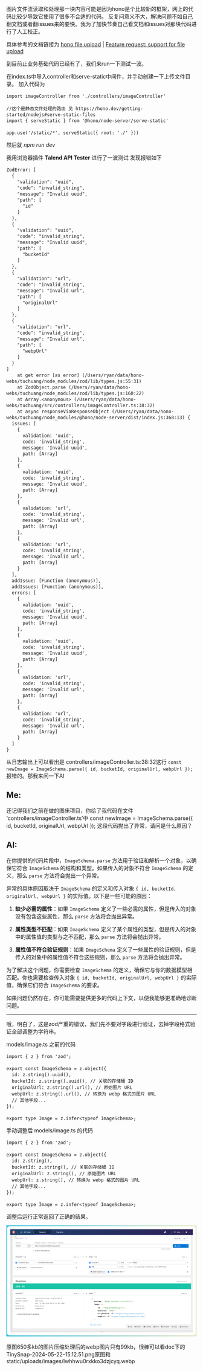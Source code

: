 
图片文件流读取和处理那一块内容可能是因为hono是个比较新的框架，网上的代码比较少导致它使用了很多不合适的代码。
反复问意义不大，解决问题不如自己翻文档或者翻issues来的要快。我为了加快节奏自己看文档和issues对那块代码进行了人工校正。

具体参考的文档链接为 [hono file upload](https://hono.dev/snippets/file-upload) | [Feature request: support for file upload](https://github.com/honojs/hono/issues/664)

到目前止业务基础代码已经有了，我们来run一下测试一波。

在index.ts中导入controller和serve-static中间件，并手动创建一下上传文件目录。
加入代码为 

```
import imageController from './controllers/imageController'

//这个是静态文件处理的路由 见 https://hono.dev/getting-started/nodejs#serve-static-files
import { serveStatic } from '@hono/node-server/serve-static' 

app.use('/static/*', serveStatic({ root: './' }))

```

然后就 *npm run dev*

我用浏览器插件 **Talend API Tester** 进行了一波测试 发现报错如下

```
ZodError: [
  {
    "validation": "uuid",
    "code": "invalid_string",
    "message": "Invalid uuid",
    "path": [
      "id"
    ]
  },
  {
    "validation": "uuid",
    "code": "invalid_string",
    "message": "Invalid uuid",
    "path": [
      "bucketId"
    ]
  },
  {
    "validation": "url",
    "code": "invalid_string",
    "message": "Invalid url",
    "path": [
      "originalUrl"
    ]
  },
  {
    "validation": "url",
    "code": "invalid_string",
    "message": "Invalid url",
    "path": [
      "webpUrl"
    ]
  }
]
    at get error [as error] (/Users/ryan/data/hono-webs/tuchuang/node_modules/zod/lib/types.js:55:31)
    at ZodObject.parse (/Users/ryan/data/hono-webs/tuchuang/node_modules/zod/lib/types.js:160:22)
    at Array.<anonymous> (/Users/ryan/data/hono-webs/tuchuang/src/controllers/imageController.ts:38:32)
    at async responseViaResponseObject (/Users/ryan/data/hono-webs/tuchuang/node_modules/@hono/node-server/dist/index.js:368:13) {
  issues: [
    {
      validation: 'uuid',
      code: 'invalid_string',
      message: 'Invalid uuid',
      path: [Array]
    },
    {
      validation: 'uuid',
      code: 'invalid_string',
      message: 'Invalid uuid',
      path: [Array]
    },
    {
      validation: 'url',
      code: 'invalid_string',
      message: 'Invalid url',
      path: [Array]
    },
    {
      validation: 'url',
      code: 'invalid_string',
      message: 'Invalid url',
      path: [Array]
    }
  ],
  addIssue: [Function (anonymous)],
  addIssues: [Function (anonymous)],
  errors: [
    {
      validation: 'uuid',
      code: 'invalid_string',
      message: 'Invalid uuid',
      path: [Array]
    },
    {
      validation: 'uuid',
      code: 'invalid_string',
      message: 'Invalid uuid',
      path: [Array]
    },
    {
      validation: 'url',
      code: 'invalid_string',
      message: 'Invalid url',
      path: [Array]
    },
    {
      validation: 'url',
      code: 'invalid_string',
      message: 'Invalid url',
      path: [Array]
    }
  ]
}

```

从日志输出上可以看出是 controllers/imageController.ts:38:32这行 `const newImage = ImageSchema.parse({ id, bucketId, originalUrl, webpUrl });` 报错的。那我来问一下AI

Me:
----------

还记得我们之前在做的图床项目，你给了我代码在文件 ‘controllers/imageController.ts’中 const newImage = ImageSchema.parse({ id, bucketId, originalUrl, webpUrl }); 这段代码抛出了异常，请问是什么原因？

AI:
-----------

在你提供的代码片段中，`ImageSchema.parse` 方法用于验证和解析一个对象，以确保它符合 `ImageSchema` 的结构和类型。如果传入的对象不符合 `ImageSchema` 的定义，那么 `parse` 方法将会抛出一个异常。

异常的具体原因取决于 `ImageSchema` 的定义和传入对象 `{ id, bucketId, originalUrl, webpUrl }` 的实际值。以下是一些可能的原因：

1. **缺少必需的属性**：如果 `ImageSchema` 定义了一些必需的属性，但是传入的对象没有包含这些属性，那么 `parse` 方法将会抛出异常。

2. **属性类型不匹配**：如果 `ImageSchema` 定义了某个属性的类型，但是传入的对象中的属性值的类型与之不匹配，那么 `parse` 方法将会抛出异常。

3. **属性值不符合验证规则**：如果 `ImageSchema` 定义了一些属性的验证规则，但是传入的对象中的属性值不符合这些规则，那么 `parse` 方法将会抛出异常。

为了解决这个问题，你需要检查 `ImageSchema` 的定义，确保它与你的数据模型相匹配。你也需要检查传入对象 `{ id, bucketId, originalUrl, webpUrl }` 的实际值，确保它们符合 `ImageSchema` 的要求。

如果问题仍然存在，你可能需要提供更多的代码上下文，以便我能够更准确地诊断问题。


----------------------------


哦，明白了，这是zod严重的错误，我们先不要对字段进行验证，去掉字段格式验证全部调整为字符串。

models/image.ts 之前的代码

```
import { z } from 'zod';

export const ImageSchema = z.object({
  id: z.string().uuid(),
  bucketId: z.string().uuid(), // 关联的存储桶 ID
  originalUrl: z.string().url(), // 原始图片 URL
  webpUrl: z.string().url(), // 转换为 webp 格式的图片 URL
  // 其他字段...
});

export type Image = z.infer<typeof ImageSchema>;
```

手动调整后 models/image.ts 的代码

```
import { z } from 'zod';

export const ImageSchema = z.object({
  id: z.string(),
  bucketId: z.string(), // 关联的存储桶 ID
  originalUrl: z.string(), // 原始图片 URL
  webpUrl: z.string(), // 转换为 webp 格式的图片 URL
  // 其他字段...
});

export type Image = z.infer<typeof ImageSchema>;

```

调整后运行正常返回了正确的结果。

![](./images/TinySnap-2024-05-22-15.12.51.png)


原图650多kb的图片压缩处理后的webp图片只有99kb，很棒可以看doc下的TinySnap-2024-05-22-15.12.51.png原图和 static/uploads/images/lwhhwu0rxkko3dzjcyq.webp 

